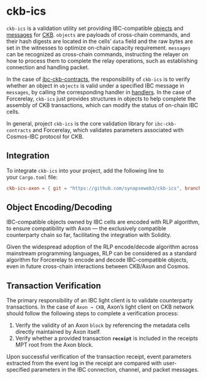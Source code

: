 # ckb-ics

`ckb-ics` is a validation utility set providing IBC-compatible [objects](https://github.com/synapseweb3/ckb-ics/blob/main/axon/src/object.rs) and [messages](https://github.com/synapseweb3/ckb-ics/blob/main/axon/src/message.rs) for [CKB](https://github.com/nervosnetwork/ckb). `objects` are payloads of cross-chain commands, and their hash digests are located in the cells’ `data` field and the raw bytes are set in the witnesses to optimize on-chain capacity requirement. `messages` can be recognized as cross-chain commands, instructing the relayer on how to process them to complete the relay operations, such as establishing connection and handling packet.

In the case of [ibc-ckb-contracts](https://github.com/synapseweb3/ibc-ckb-contracts), the responsibility of `ckb-ics` is to verify whether an object in `objects` is valid under a specified IBC message in `messages`, by calling the corresponding handler in [handlers](https://github.com/nervosnetwork/ckb). In the case of Forcerelay, `ckb-ics` just provides structures in objects to help complete the assembly of CKB transactions, which can modify the status of on-chain IBC cells.

In general, project `ckb-ics` is the core validation library for `ibc-ckb-contracts` and Forcerelay, which validates parameters associated with Cosmos-IBC protocol for CKB.

## Integration

To integrate `ckb-ics` into your project, add the following line to your `Cargo.toml` file:

```toml
ckb-ics-axon = { git = "https://github.com/synapseweb3/ckb-ics", branch = "main" }
```

## Object Encoding/Decoding

IBC-compatible objects owned by IBC cells are encoded with RLP algorithm, to ensure compatibility with Axon — the exclusively compatible counterparty chain so far, facilitating the integration with Solidity.

Given the widespread adoption of the RLP encode/decode algorithm across mainstream programming languages, RLP can be considered as a standard algorithm for Forcerelay to encode and decode IBC-compatible objects, even in future cross-chain interactions between CKB/Axon and Cosmos.

## Transaction Verification

The primary responsibility of an IBC light client is to validate counterparty transactions. In the case of `Axon → CKB`, Axon’s light client on CKB network should follow the following steps to complete a verification process:

1. Verify the validity of an Axon `block` by referencing the metadata cells directly maintained by Axon itself.
2. Verify whether a provided transaction **`receipt`** is included in the receipts MPT root from the Axon block.

Upon successful verification of the transaction receipt, event parameters extracted from the event log in the receipt are compared with user-specified parameters in the IBC connection, channel, and packet messages.